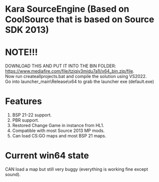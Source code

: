 # Kara SourceEngine (Based on CoolSource that is based on Source SDK 2013)

# NOTE!!!
DOWNLOAD THIS AND PUT IT INTO THE BIN FOLDER:
https://www.mediafire.com/file/tziqjy3midu7a1l/x64_bin.zip/file.  
Now run createallprojects.bat and compile the solution using VS2022.  
Go into launcher_main\Release\x64 to grab the launcher exe (default.exe)

# Features
1. BSP 21-22 support.
2. PBR support.
3. Restored Change Game in instance from HL1.
4. Compatible with most Source 2013 MP mods.
5. Can load CS:GO maps and most BSP 21 maps.

# Current win64 state
CAN load a map but still very buggy (everything is working fine except sound).


